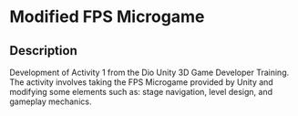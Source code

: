 # Modified FPS Microgame

## Description
 Development of Activity 1 from the Dio Unity 3D Game Developer Training. The activity involves taking the FPS Microgame provided by Unity and modifying some elements such as: stage navigation, level design, and gameplay mechanics.
